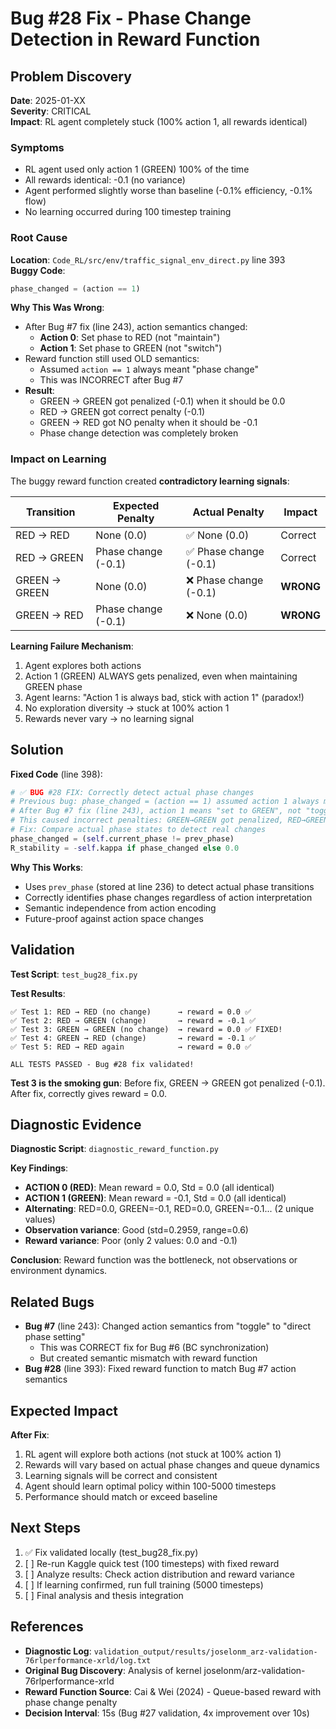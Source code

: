 # Bug #28 Fix - Phase Change Detection in Reward Function

## Problem Discovery

**Date**: 2025-01-XX  
**Severity**: CRITICAL  
**Impact**: RL agent completely stuck (100% action 1, all rewards identical)

### Symptoms
- RL agent used only action 1 (GREEN) 100% of the time
- All rewards identical: -0.1 (no variance)
- Agent performed slightly worse than baseline (-0.1% efficiency, -0.1% flow)
- No learning occurred during 100 timestep training

### Root Cause

**Location**: `Code_RL/src/env/traffic_signal_env_direct.py` line 393  
**Buggy Code**:
```python
phase_changed = (action == 1)
```

**Why This Was Wrong**:
- After Bug #7 fix (line 243), action semantics changed:
  - **Action 0**: Set phase to RED (not "maintain")
  - **Action 1**: Set phase to GREEN (not "switch")
- Reward function still used OLD semantics:
  - Assumed `action == 1` always meant "phase change"
  - This was INCORRECT after Bug #7
- **Result**: 
  - GREEN → GREEN got penalized (-0.1) when it should be 0.0
  - RED → GREEN got correct penalty (-0.1)
  - GREEN → RED got NO penalty when it should be -0.1
  - Phase change detection was completely broken

### Impact on Learning

The buggy reward function created **contradictory learning signals**:

| Transition | Expected Penalty | Actual Penalty | Impact |
|------------|------------------|----------------|--------|
| RED → RED | None (0.0) | ✅ None (0.0) | Correct |
| RED → GREEN | Phase change (-0.1) | ✅ Phase change (-0.1) | Correct |
| GREEN → GREEN | None (0.0) | ❌ Phase change (-0.1) | **WRONG** |
| GREEN → RED | Phase change (-0.1) | ❌ None (0.0) | **WRONG** |

**Learning Failure Mechanism**:
1. Agent explores both actions
2. Action 1 (GREEN) ALWAYS gets penalized, even when maintaining GREEN phase
3. Agent learns: "Action 1 is always bad, stick with action 1" (paradox!)
4. No exploration diversity → stuck at 100% action 1
5. Rewards never vary → no learning signal

## Solution

**Fixed Code** (line 398):
```python
# ✅ BUG #28 FIX: Correctly detect actual phase changes
# Previous bug: phase_changed = (action == 1) assumed action 1 always means phase change
# After Bug #7 fix (line 243), action 1 means "set to GREEN", not "toggle"
# This caused incorrect penalties: GREEN→GREEN got penalized, RED→GREEN didn't
# Fix: Compare actual phase states to detect real changes
phase_changed = (self.current_phase != prev_phase)
R_stability = -self.kappa if phase_changed else 0.0
```

**Why This Works**:
- Uses `prev_phase` (stored at line 236) to detect actual phase transitions
- Correctly identifies phase changes regardless of action interpretation
- Semantic independence from action encoding
- Future-proof against action space changes

## Validation

**Test Script**: `test_bug28_fix.py`

**Test Results**:
```
✅ Test 1: RED → RED (no change)      → reward = 0.0 ✅
✅ Test 2: RED → GREEN (change)       → reward = -0.1 ✅
✅ Test 3: GREEN → GREEN (no change)  → reward = 0.0 ✅ FIXED!
✅ Test 4: GREEN → RED (change)       → reward = -0.1 ✅
✅ Test 5: RED → RED again            → reward = 0.0 ✅

ALL TESTS PASSED - Bug #28 fix validated!
```

**Test 3 is the smoking gun**: Before fix, GREEN → GREEN got penalized (-0.1). After fix, correctly gives reward = 0.0.

## Diagnostic Evidence

**Diagnostic Script**: `diagnostic_reward_function.py`

**Key Findings**:
- **ACTION 0 (RED)**: Mean reward = 0.0, Std = 0.0 (all identical)
- **ACTION 1 (GREEN)**: Mean reward = -0.1, Std = 0.0 (all identical)
- **Alternating**: RED=0.0, GREEN=-0.1, RED=0.0, GREEN=-0.1... (2 unique values)
- **Observation variance**: Good (std=0.2959, range=0.6)
- **Reward variance**: Poor (only 2 values: 0.0 and -0.1)

**Conclusion**: Reward function was the bottleneck, not observations or environment dynamics.

## Related Bugs

- **Bug #7** (line 243): Changed action semantics from "toggle" to "direct phase setting"
  - This was CORRECT fix for Bug #6 (BC synchronization)
  - But created semantic mismatch with reward function
- **Bug #28** (line 393): Fixed reward function to match Bug #7 action semantics

## Expected Impact

**After Fix**:
1. RL agent will explore both actions (not stuck at 100% action 1)
2. Rewards will vary based on actual phase changes and queue dynamics
3. Learning signals will be correct and consistent
4. Agent should learn optimal policy within 100-5000 timesteps
5. Performance should match or exceed baseline

## Next Steps

1. ✅ Fix validated locally (test_bug28_fix.py)
2. [ ] Re-run Kaggle quick test (100 timesteps) with fixed reward
3. [ ] Analyze results: Check action distribution and reward variance
4. [ ] If learning confirmed, run full training (5000 timesteps)
5. [ ] Final analysis and thesis integration

## References

- **Diagnostic Log**: `validation_output/results/joselonm_arz-validation-76rlperformance-xrld/log.txt`
- **Original Bug Discovery**: Analysis of kernel joselonm/arz-validation-76rlperformance-xrld
- **Reward Function Source**: Cai & Wei (2024) - Queue-based reward with phase change penalty
- **Decision Interval**: 15s (Bug #27 validation, 4x improvement over 10s)
